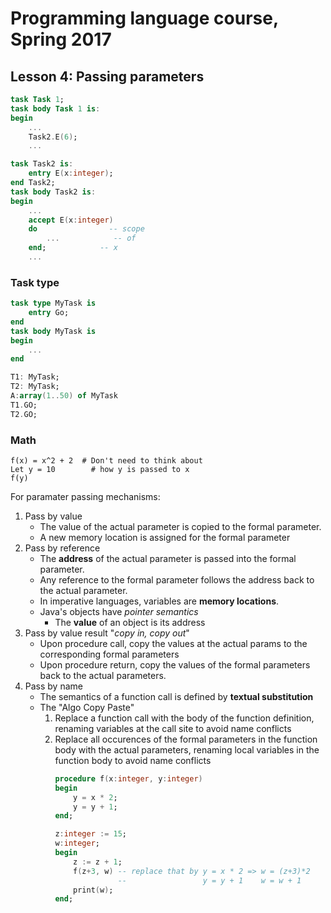 # Programming language course, Spring 2017

## Lesson 4: Passing parameters

```ada
task Task 1;
task body Task 1 is:
begin
    ...
    Task2.E(6);
    ...

task Task2 is:
    entry E(x:integer);
end Task2;
task body Task2 is:
begin
    ...
    accept E(x:integer)
    do                -- scope
        ...            -- of
    end;            -- x
    ...
```

### Task type
```ada
task type MyTask is
    entry Go;
end
task body MyTask is
begin
    ...
end

T1: MyTask;
T2: MyTask;
A:array(1..50) of MyTask
T1.GO;
T2.GO;
```


### Math
```
f(x) = x^2 + 2  # Don't need to think about
Let y = 10        # how y is passed to x
f(y)
```
For paramater passing mechanisms:
1. Pass by value
    - The value of the actual parameter is copied to the formal parameter.
    - A new memory location is assigned for the formal parameter
2. Pass by reference
    - The **address** of the actual parameter is passed into the formal parameter.
    - Any reference to the formal parameter follows the address back to the actual parameter.    
    - In imperative languages, variables are **memory locations**.
    - Java's objects have *pointer semantics*
        - The **value** of an object is its address
3. Pass by value result "*copy in, copy out*"
    - Upon procedure call, copy the values at the actual params to the corresponding formal parameters
    - Upon procedure return, copy the values of the formal parameters back to the actual parameters.
4. Pass by name
    - The semantics of a function call is defined by **textual substitution**
    - The "Algo Copy Paste"
        1. Replace a function call with the body of the function definition, renaming variables at the call site to avoid name conflicts
        2. Replace all occurences of the formal parameters in the function body with the actual parameters, renaming local variables in the function body to avoid name conflicts
           ```ada
           procedure f(x:integer, y:integer)
           begin
               y = x * 2;
               y = y + 1;
           end;
           
           z:integer := 15;
           w:integer;
           begin
               z := z + 1;
               f(z+3, w) -- replace that by y = x * 2 => w = (z+3)*2
                         --                 y = y + 1    w = w + 1
               print(w);
           end;
    

    